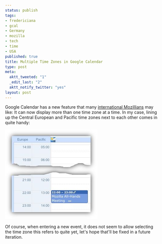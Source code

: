```yaml
--- 
status: publish
tags: 
- fredericiana
- gcal
- Germany
- mozilla
- tech
- time
- USA
published: true
title: Multiple Time Zones in Google Calendar
type: post
meta: 
  aktt_tweeted: "1"
  _edit_last: "2"
  aktt_notify_twitter: "yes"
layout: post
---
```

Google Calendar has a new feature that many <a href="http://fredericiana.com/2009/05/15/mozilla-across-the-globe/">international Mozillians</a> may like: It can now display more than one time zone at a time. In my case, lining up the Central European and Pacific time zones next to each other comes in quite handy:

<img src="/media/wp/2009/05/gcal-timezones.jpg" alt="Google Calendar: Time Zones" title="Google Calendar: Time Zones" width="304" height="294" class="alignnone size-full wp-image-2237" />

Of course, when entering a new event, it does not seem to allow selecting the time zone this refers to quite yet, let's hope that'll be fixed in a future iteration.
